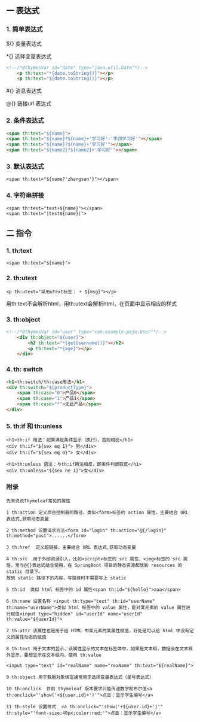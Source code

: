 ## 一 表达式

### 1. 简单表达式

${} 变量表达式

*{} 选择变量表达式

```html
<!--/*@thymesVar id="date" type="java.util.Date"*/-->
    <p th:text="*{date.toString()}"></p>
    <p th:text="${date.toString()}"></p>
```

#{} 消息表达式

@{} 链接url 表达式

### 2. 条件表达式

```html
<span th:text="${name}">
<span th:text="${name}?${name}+'学习好':'李四学习好'"></span>
<span th:text="${name}?${name}+'学习好'"></span>
<span th:text="${name2}?${name2}+'学习好'"></span>
```

### 3. 默认表达式

```
<span th:text="${name?'zhangsan'}"></span>
```

### 4. 字符串拼接

```
<span th:text="test+${name}"></span>
<span th:text="|test${name}|">
```

## 二 指令

### 1. th:text

```
<span th:text="${name}">
```

### 2. th:utext

```
<p th:utext="采用utext标签： + ${msg}"></p>
```

用th:text不会解析html，用th:utext会解析html，在页面中显示相应的样式

### 3. th:object

```html
<!--/*@thymesVar id="user" type="com.example.pojo.User"*/-->
    <div th:object="${user}">
        <h2 th:text="*{getUsername()}"></h2>
        <p th:text="*{age}"></p>
    </div>
```

### 4. th: switch

```html
<h1>th:switch/th:case用法</h1>
<div th:switch="${productType}">
    <span th:case="0">产品0</span>
    <span th:case="1">产品1</span>
    <span th:case="*">无此产品</span>
</div>
```

### 5. th:if 和 th:unless

```
<h1>th:if 用法：如果满足条件显示（执行），否则相反</h1>
<div th:if="${sex eq 1}"> 男</div>
<div th:if="${sex eq 0}"> 女</div>
 
<h1>th:unless 语法：与th:if用法相反，即条件判断取反</h1>
<div th:unless="${sex ne 1}">女</div>
```



### 附录

```
先来说说Thymeleaf常见的属性

1 th:action 定义后台控制器的路径，类似<form>标签的 action 属性，主要结合 URL 表达式,获取动态变量

2 th:method 设置请求方法<form id="login" th:action="@{/login}" th:method="post">......</form>

3 th:href  定义超链接，主要结合 URL 表达式,获取动态变量

4 th:src  用于外部资源引入，比如<script>标签的 src 属性，<img>标签的 src 属性，常与@{}表达式结合使用，在 SpringBoot 项目的静态资源都放到 resources 的 static 目录下。
放到 static 路径下的内容，写路径时不需要写上 static

5 th:id  类似 html 标签中的 id 属性<span th:id="${hello}">aaa</span>

6 th:name 设置名称 <input th:type="text" th:id="userName" th:name="userName">类似 html 标签中的 value 属性，能对某元素的 value 属性进行赋值<input type="hidden" id="userId" name="userId" th:value="${userId}">

7 th:attr 该属性也是用于给 HTML 中某元素的某属性赋值，好处是可以给 html 中没有定义的属性动态的赋值

8 th:text 用于文本的显示，该属性显示的文本在标签体中，如果是文本框，数据会在文本框外显示，要想显示在文本框内，使用 th:value

<input type="text" id="realName" name="reaName" th:text="${realName}">

9 th:object 用于数据对象绑定通常用于选择变量表达式（星号表达式）

10 th:onclick  目前 thymeleaf 版本要求只能传递数字和布尔值<a th:οnclick="'show('+${user.id}+')'">点击：显示学生编号</a>

11 th:style 设置样式  <a th:οnclick="'show('+${user.id}+')'" 
th:style="'font-size:40px;color:red;'">点击：显示学生编号</a>
```

